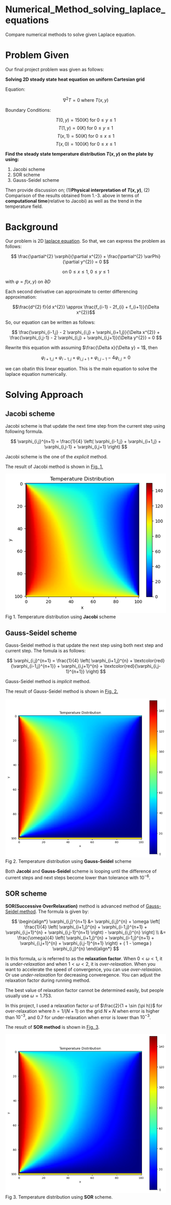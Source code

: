 # Numerical_Method_solving_laplace_equations
Compare numerical methods to solve given Laplace equation.

# Problem Given
Our final project problem was given as follows:

**Solving 2D steady state heat equation on uniform Cartesian grid**

Equation:

$$ \nabla^{2} T = 0 \; \text{where} \; T(x,y) $$

Boundary Conditions:

$$ T(0,y) = 150 (K) \; \text{for} \; 0 \leq y \leq 1 $$
$$ T(1,y) = 0 (K) \; \text{for} \; 0 \leq y \leq 1 $$
$$ T(x,1) = 50 (K) \; \text{for} \; 0 \leq x \leq 1 $$
$$ T(x,0) = 100 (K) \; \text{for} \; 0 \leq x \leq 1 $$

**Find the steady state temperature distribution $T(x,y)$ on the plate by using:**

1. Jacobi scheme
2. SOR scheme
3. Gauss-Seidel scheme

Then provide discussion on; (1)**Physical interpretation of $T(x,y)$**, (2) Comparison of the results obtained from 1.-3. above in terms of **computational time**(relative to Jacobi) as well as the trend in the temperature field.


# Background
Our problem is 2D [laplace equation](https://en.wikipedia.org/wiki/Laplace%27s_equation). So that, we can express the problem as follows:

$$ \frac{\partial^{2} \varphi}{\partial x^{2}} + \frac{\partial^{2} \varPhi}{\partial y^{2}} = 0 $$

$$ \text{on} \; 0 \leq x \leq 1, \; 0 \leq y \leq 1 $$

with $\varphi = f(x,y)$ on $\partial D$

Each second derivative can approximate to center differencing approximation:

$$\frac{d^{2} f}{d x^{2}} \approx \frac{f_{i-1} - 2f_{i} + f_{i+1}}{\Delta x^{2}}$$

So, our equation can be written as follows:

$$ \frac{\varphi_{i-1,j} - 2 \varphi_{i,j} + \varphi_{i+1,j}}{\Delta x^{2}} + \frac{\varphi_{i,j-1} - 2 \varphi_{i,j} + \varphi_{i,j+1}}{\Delta y^{2}} = 0 $$

Rewrite this equation with assuming $\frac{\Delta x}{\Delta y} = 1$, then

$$ \varphi_{i+1,j} + \varphi_{i-1,j} + \varphi_{i,j+1} + \varphi_{i,j-1} - 4 \varphi_{i,j} = 0 $$

we can obatin this linear equation. This is the main equation to solve the laplace equation numerically.

# Solving Approach
## Jacobi scheme
Jacobi scheme is that update the next time step from the current step using following formula.

$$ \varphi_{i,j}^{n+1} = \frac{1}{4} \left( \varphi_{i-1,j} + \varphi_{i+1,j} + \varphi_{i,j-1} + \varphi_{i,j+1} \right) $$

Jacobi scheme is the one of the *explicit* method.

The result of Jacobi method is shown in [Fig. 1.](#fig1)

<a id="fig1"></a>
![Jacobi_result](Temp_Jacobi.png)
Fig 1. Temperature distribution using **Jacobi** scheme

## Gauss-Seidel scheme
Gauss-Seidel method is that update the next step using both next step and current step. The fomula is as follows:

$$ \varphi_{i,j}^{n+1} = \frac{1}{4} \left( \varphi_{i+1,j}^{n} + \textcolor{red}{\varphi_{i-1,j}^{n+1}} + \varphi_{i,j+1}^{n} + \textcolor{red}{\varphi_{i,j-1}^{n+1}} \right) $$

Gauss-Seidel method is *implicit* method.

The result of Gauss-Seidel method is shown in [Fig. 2.](#fig2)

<a id="fig2"></a>
![result_Gauss_Seidel](Temp_Gauss_Seidel.png)
Fig 2. Temperature distribution using **Gauss-Seidel** scheme

Both **Jacobi** and **Gauss-Seidel** scheme is looping until the difference of current steps and next steps become lower than tolerance with $10^{-6}$.

## SOR scheme
**SOR(Successive OverRelaxation)** method is advanced method of [Gauss-Seidel method](#gauss-seidel-scheme). The formula is given by:

$$
\begin{align*}
\varphi_{i,j}^{n+1} &= \varphi_{i,j}^{n} + \omega \left[ \frac{1}{4} \left( \varphi_{i+1,j}^{n} + \varphi_{i-1,j}^{n+1} + \varphi_{i,j+1}^{n} + \varphi_{i,j-1}^{n+1} \right) - \varphi_{i,j}^{n} \right] \\
&= \frac{\omega}{4} \left( \varphi_{i+1,j}^{n} + \varphi_{i-1,j}^{n+1} + \varphi_{i,j+1}^{n} + \varphi_{i,j-1}^{n+1} \right) + ( 1 - \omega ) \varphi_{i,j}^{n}
\end{align*}
$$

In this formula, $\omega$ is referred to as the **relaxation factor**.
When $0 < \omega < 1$, it is *under-relaxation* and when $1 < \omega < 2$, it is *over-relaxation*. When you want to accelerate the speed of convergence, you can use *over-relaxaion*. Or use *under-relaxation* for decreasing converegence. You can adjust the relaxation factor during running method.

The best value of relaxation factor cannot be determined easily, but people usually use $\omega = 1.753$.

In this project, I used a relaxation factor $\omega$ of $\frac{2}{1 + \sin (\pi h)}$ for over-relaxation where $h=1/(N+1)$ on the grid $N \times N$ when error is higher than $10^{-3}$, and $0.7$ for under-relaxation when error is lower than $10^{-3}$.

The result of **SOR method** is shown in [Fig. 3](#fig3).

<a id="fig3"></a>
![Result of SOR method](Temp_SOR.png)
Fig 3. Temperature distribution using **SOR** scheme.


